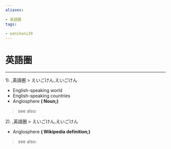 ```yaml
---
aliases:
    
- 英語圏
tags:
    
- wanikani39
---
```


# 英語圏
---
1).
,英語圏 > えいごけん,えいごけん

- English-speaking world
- English-speaking countries
- Anglosphere
**( Noun;)**
> see also: 
            
2).
,英語圏 > えいごけん,えいごけん

- Anglosphere
**( Wikipedia definition;)**
> see also: 
            